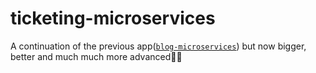 # ticketing-microservices

A continuation of the previous app([`blog-microservices`](https://github.com/Nabcellent/blog-microservices#blog-microservices)) but now bigger, better and much much more advanced🤩🔥
